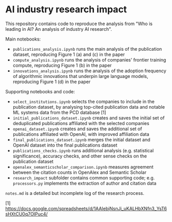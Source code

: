 # AI industry research impact

This repository contains code to reproduce the analysis from "Who is leading in AI? An analysis of industry AI research".

Main notebooks:
- `publications_analysis.ipynb` runs the main analysis of the publication dataset, reproducing Figure 1 (a) and (c) in the paper
- `compute_analysis.ipynb` runs the analysis of companies' frontier training compute, reproducing Figure 1 (b) in the paper
- `innovations_analysis.ipynb` runs the analysis of the adoption frequency of algorithmic innovations that underpin large language models, reproducing Figure 1 (d) in the paper

Supporting notebooks and code:
- `select_institutions.ipynb` selects the companies to include in the publication dataset, by analysing top-cited publication data and notable ML systems data from the PCD database [1]
- `initial_publications_dataset.ipynb` creates and saves the initial set of deduplicated publications affiliated with the selected companies
- `openai_dataset.ipynb` creates and saves the additional set of publications affiliated with OpenAI, with improved affiliation data
- `final_publications_dataset.ipynb` merges the initial dataset and OpenAI dataset into the final publications dataset
- `publications_checks.ipynb` runs additional analysis (e.g. statistical significance), accuracy checks, and other sense checks on the publication dataset
- `openalex_semanticscholar_comparison.ipynb` measures agreement between the citation counts in OpenAlex and Semantic Scholar
- `research_impact` subfolder contains common supporting code; e.g. `processors.py` implements the extraction of author and citation data

`notes.md` is a detailed but incomplete log of the research process.

[1] https://docs.google.com/spreadsheets/d/1AAIebjNsnJj_uKALHbXNfn3_YsT6sHXtCU0q7OIPuc4/
